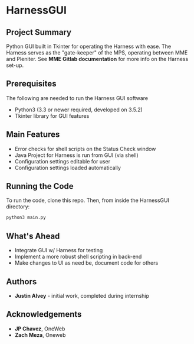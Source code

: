 # HarnessGUI

## Project Summary
Python GUI built in Tkinter for operating the Harness with ease. The Harness serves as the "gate-keeper" of the MPS, operating between MME and Pleniter. See **MME Gitlab documentation** for more info on the Harness set-up.

## Prerequisites
The following are needed to run the Harness GUI software
- Python3 (3.3 or newer required, developed on 3.5.2)
- Tkinter library for GUI features

## Main Features
- Error checks for shell scripts on the Status Check window
- Java Project for Harness is run from GUI (via shell)
- Configuration settings editable for user
- Configuration settings loaded automatically

## Running the Code
To run the code, clone this repo. Then, from inside the HarnessGUI directory: 
```python
python3 main.py
```

## What's Ahead
- Integrate GUI w/ Harness for testing
- Implement a more robust shell scripting in back-end
- Make changes to UI as need be, document code for others

## Authors
- **Justin Alvey** - initial work, completed during internship

## Acknowledgements
- **JP Chavez**, OneWeb
- **Zach Meza**, Oneweb
